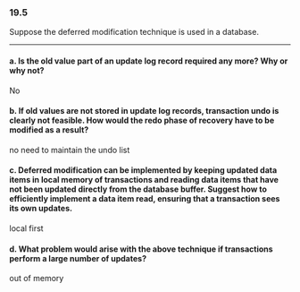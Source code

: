 ### 19.5

Suppose the deferred modification technique is used in a database.

---

#### a. Is the old value part of an update log record required any more? Why or why not?

No

#### b. If old values are not stored in update log records, transaction undo is clearly not feasible. How would the redo phase of recovery have to be modified as a result?

no need to maintain the undo list


#### c. Deferred modification can be implemented by keeping updated data items in local memory of transactions and reading data items that have not been updated directly from the database buffer. Suggest how to efficiently implement a data item read, ensuring that a transaction sees its own updates.

local first

#### d. What problem would arise with the above technique if transactions perform a large number of updates?

out of memory